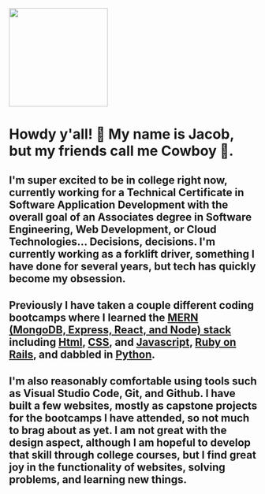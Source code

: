 <img src="https://media0.giphy.com/media/v1.Y2lkPTc5MGI3NjExZnJ0b2k5czN3aDdjZXlpcmZjZXBxM3lvNHFsNjI3Nzh0amRicGpqciZlcD12MV9pbnRlcm5hbF9naWZfYnlfaWQmY3Q9Zw/nGMnDqebzDcfm/giphy.gif" width="200"/>

# Howdy y'all! 👋 My name is Jacob, but my friends call me Cowboy 🤠.

## I'm super excited to be in college right now, currently working for a Technical Certificate in Software Application Development with the overall goal of an Associates degree in Software Engineering, Web Development, or Cloud Technologies... Decisions, decisions. I'm currently working as a forklift driver, something I have done for several years, but tech has quickly become my obsession.

## Previously I have taken a couple different coding bootcamps where I learned the [MERN (MongoDB, Express, React, and Node) stack](https://www.geeksforgeeks.org/mern/understand-mern-stack/) including [Html](https://developer.mozilla.org/en-US/docs/Web/HTML), [CSS](https://developer.mozilla.org/en-US/docs/Web/CSS), and [Javascript](https://developer.mozilla.org/en-US/docs/Web/HTML), [Ruby on Rails](https://rubyonrails.org/), and dabbled in [Python](https://www.python.org/).

## I'm also reasonably comfortable using tools such as Visual Studio Code, Git, and Github. I have built a few websites, mostly as capstone projects for the bootcamps I have attended, so not much to brag about as yet. I am not great with the design aspect, although I am hopeful to develop that skill through college courses, but I find great joy in the functionality of websites, solving problems, and learning new things.

<!--
**JRobak/JRobak** is a ✨ _special_ ✨ repository because its `README.md` (this file) appears on your GitHub profile.

Here are some ideas to get you started:

- 🔭 I’m currently working on ...
- 🌱 I’m currently learning ...
- 👯 I’m looking to collaborate on ...
- 🤔 I’m looking for help with ...
- 💬 Ask me about ...
- 📫 How to reach me: ...
- 😄 Pronouns: ...
- ⚡ Fun fact: ...
-->
